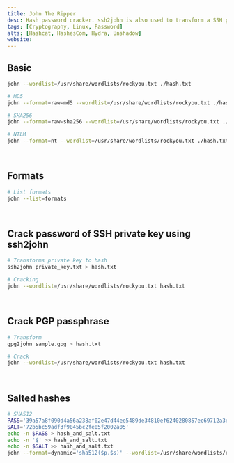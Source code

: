 ```yaml
---
title: John The Ripper
desc: Hash password cracker. ssh2john is also used to transform a SSH private key for cracking password.
tags: [Cryptography, Linux, Password]
alts: [Hashcat, HashesCom, Hydra, Unshadow]
website:
---
```


## Basic

```sh
john --wordlist=/usr/share/wordlists/rockyou.txt ./hash.txt

# MD5
john --format=raw-md5 --wordlist=/usr/share/wordlists/rockyou.txt ./hash.txt

# SHA256
john --format=raw-sha256 --wordlist=/usr/share/wordlists/rockyou.txt ./hash.txt

# NTLM
john --format=nt --wordlist=/usr/share/wordlists/rockyou.txt ./hash.txt
```

<br />

## Formats

```sh
# List formats
john --list=formats
```

<br />

## Crack password of SSH private key using ssh2john

```sh
# Transforms private key to hash
ssh2john private_key.txt > hash.txt

# Cracking
john --wordlist=/usr/share/wordlists/rockyou.txt hash.txt
```

<br />

## Crack PGP passphrase

```sh
# Transform
gpg2john sample.gpg > hash.txt

# Crack
john --wordlist=/usr/share/wordlists/rockyou.txt hash.txt
```

<br />

## Salted hashes

```sh
# SHA512
PASS='39a57a8f090d4a56a238af02e47d44ee5489de34810ef6240280857ec69712a3e5e370b8a41899d0196ade16c0d54327c5654019292cbfe0b5e98ad1fec71bed'
SALT='72b5bc59adf3f9045bc2fe05f2002a05'
echo -n $PASS > hash_and_salt.txt
echo -n '$' >> hash_and_salt.txt
echo -n $SALT >> hash_and_salt.txt
john --format=dynamic='sha512($p.$s)' --wordlist=/usr/share/wordlists/rockyou.txt hash_and_salt.txt
```
